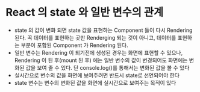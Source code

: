 # React 의 state 와 일반 변수의 관계

- state 의 값이 변화 되면 state 값을 표현하는 Component 들이 다시 Rendering 된다. 꼭 데이터를 표현하는 곳만 Renderging 되는 것이 아니고, 데이터를 표현하는 부분이 포함된 Component 가 Rendering 된다.
- 일반 변수는 Rendering 이 되기전에 생성된 경우는 화면에 표현할 수 있으나, Rendering 이 된 후(mount 된 후) 에는 일반 변수의 값이 변경되어도 화면에는 변화된 값을 보여 줄 수 있다. 단 console.log()를 통해서는 변화된 값을 볼 수 있다
- 실시간으로 변수의 값을 화면에 보여주려면 반드시 state로 선언되어야 한다
- state 변수는 변수의 변화된 값을 화면에 실시간으로 보여주는 목적이 있다
